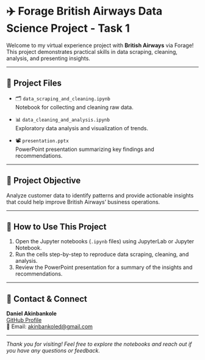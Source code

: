 # ✈️ Forage British Airways Data Science Project - Task 1

Welcome to my virtual experience project with **British Airways** via Forage!  
This project demonstrates practical skills in data scraping, cleaning, analysis, and presenting insights.

---

## 📂 Project Files

- 🗂️ `data_scraping_and_cleaning.ipynb`  
  Notebook for collecting and cleaning raw data.

- 📊 `data_cleaning_and_analysis.ipynb`  
  Exploratory data analysis and visualization of trends.

- 📽️ `presentation.pptx`  
  PowerPoint presentation summarizing key findings and recommendations.

---

## 🎯 Project Objective

Analyze customer data to identify patterns and provide actionable insights that could help improve British Airways’ business operations.

---

## 🚀 How to Use This Project

1. Open the Jupyter notebooks (`.ipynb` files) using JupyterLab or Jupyter Notebook.  
2. Run the cells step-by-step to reproduce data scraping, cleaning, and analysis.  
3. Review the PowerPoint presentation for a summary of the insights and recommendations.

---

## 🤝 Contact & Connect

**Daniel Akinbankole**  
[GitHub Profile](https://github.com/danielakbank)  
📧 Email: akinbankoled@gmail.com  

---

*Thank you for visiting! Feel free to explore the notebooks and reach out if you have any questions or feedback.*  
